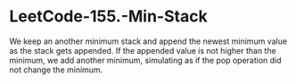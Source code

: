 # LeetCode-155.-Min-Stack

We keep an another minimum stack and append the newest minimum value as the stack gets appended.
If the appended value is not higher than the minimum, we add another minimum, simulating as if the pop operation did not change 
the minimum.